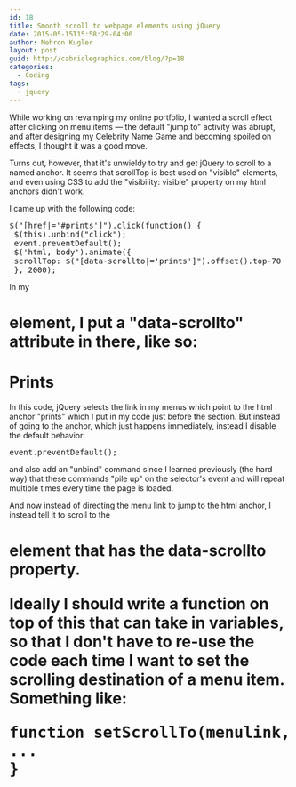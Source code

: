 ```yaml
---
id: 18
title: Smooth scroll to webpage elements using jQuery
date: 2015-05-15T15:58:29-04:00
author: Mehron Kugler
layout: post
guid: http://cabriolegraphics.com/blog/?p=18
categories:
  - Coding
tags:
  - jquery
---
```

While working on revamping my online portfolio, I wanted a scroll effect after clicking on menu items &mdash; the default "jump to" activity was abrupt, and after designing my Celebrity Name Game and becoming spoiled on effects, I thought it was a good move.

Turns out, however, that it's unwieldy to try and get jQuery to scroll to a named anchor. It seems that scrollTop is best used on "visible" elements, and even using CSS to add the "visibility: visible" property on my html anchors didn't work.

I came up with the following code:

<pre>$("[href|='#prints']").click(function() {
 $(this).unbind("click");
 event.preventDefault();
 $('html, body').animate({
 scrollTop: $("[data-scrollto|='prints']").offset().top-70
 }, 2000);</pre>

In my <h1> element, I put a "data-scrollto" attribute in there, like so:

<h1 data-scrollto="prints">Prints</h1>

In this code, jQuery selects the link in my menus which point to the html anchor "prints" which I put in my code just before the section. But instead of going to the anchor, which just happens immediately, instead I disable the default behavior:

<pre>event.preventDefault();</pre>

and also add an "unbind" command since I learned previously (the hard way) that these commands "pile up" on the selector's event and will repeat multiple times every time the page is loaded.

And now instead of directing the menu link to jump to the html anchor, I instead tell it to scroll to the <h1> element that has the data-scrollto property.

Ideally I should write a function on top of this that can take in variables, so that I don't have to re-use the code each time I want to set the scrolling destination of a menu item. Something like:

<pre>function setScrollTo(menulink, destination) {
...
}</pre>
